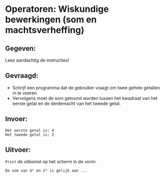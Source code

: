 # Operatoren: Wiskundige bewerkingen (som en machtsverheffing)

## Gegeven:

Lees aandachtig de instructies!

## Gevraagd:

* Schrijf een programma dat de gebruiker vraagt om twee gehele getallen in te voeren. 
* Vervolgens moet de som getoond worden tussen het kwadraat van het eerste getal en de derdemacht van het tweede getal.

## Invoer:
```
Het eerste getal is: 4
Het tweede getal is: 2
```

## Uitvoer:
`Print` de uitkomst op het scherm in de vorm: 
```
De som van 4² en 2³ is gelijk aan ...
```
